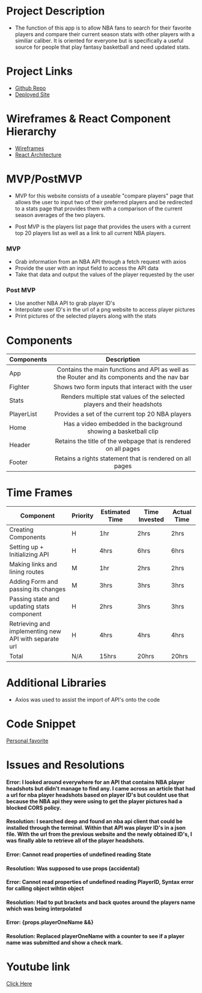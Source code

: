 # Project Description
- The function of this app is to allow NBA fans to search for their favorite players and compare their current season stats with other players with a similiar caliber. It is oriented for everyone but is specifically a useful source for people that play fantasy basketball and need updated stats.

# Project Links
- [Github Repo](https://github.com/shamzaali7/nba-stat-comparison)
- [Deployed Site](https://nba-stat-comparison-gkoi.vercel.app/)

# Wireframes & React Component Hierarchy
- [Wireframes](https://whimsical.com/project-2-basketball-AiSRB8yEHakkXUDv4VLWyn)
- [React Architecture](src/Assets/ReactComponentHierarchy.jpg)

# MVP/PostMVP
- MVP for this website consists of a useable "compare players" page that allows the user to input two of their preferred players and be redirected to a stats page that provides them with a comparison of the current season averages of the two players.

- Post MVP is the players list page that provides the users with a current top 20 players list as well as a link to all current NBA players. 

### MVP
- Grab information from an NBA API through a fetch request with axios
- Provide the user with an input field to access the API data
- Take that data and output the values of the player requested by the user

### Post MVP
- Use another NBA API to grab player ID's
- Interpolate user ID's in the url of a png website to access player pictures
- Print pictures of the selected players along with the stats

# Components

| Components  | Description                                                                                 |
|-------------|:-------------------------------------------------------------------------------------------:|
| App         | Contains the main functions and API as well as the Router and its components and the nav bar|
| Fighter     | Shows two form inputs that interact with the user                                           |
| Stats       | Renders multiple stat values of the selected players and their headshots                    |
| PlayerList  | Provides a set of the current top 20 NBA players                                            |
| Home        | Has a video embedded in the background showing a basketball clip                            |
| Header      | Retains the title of the webpage that is rendered on all pages                              |
| Footer      | Retains a rights statement that is rendered on all pages                                    |

# Time Frames

Component | Priority | Estimated Time | Time Invested | Actual Time
---- | ---- | ---- | ---- | ----
Creating Components | H | 1hr | 2hrs | 2hrs   
Setting up + Initializing API | H | 4hrs | 6hrs | 6hrs
Making links and lining routes | M | 1hr | 2hrs | 2hrs
Adding Form and passing its changes | M | 3hrs | 3hrs | 3hrs
Passing state and updating stats component | H | 2hrs | 3hrs | 3hrs
Retrieving and implementing new API with separate url | H | 4hrs | 4hrs | 4hrs
Total | N/A | 15hrs | 20hrs | 20hrs

# Additional Libraries
- Axios was used to assist the import of API's onto the code

# Code Snippet
[Personal favorite](src/Assets/Code-Snippet.jpg)

# Issues and Resolutions

#### Error: I looked around everywhere for an API that contains NBA player headshots but didn't manage to find any. I came across an article that had a url for nba player headshots based on player ID's but couldnt use that because the NBA api they were using to get the player pictures had a blocked CORS policy. 
#### Resolution: I searched deep and found an nba api client that could be installed through the terminal. Within that API was player ID's in a json file. With the url from the previous website and the newly obtained ID's, I was finally able to retrieve all of the player headshots.

#### Error: Cannot read properties of undefined reading State
#### Resolution: Was supposed to use props (accidental)

#### Error: Cannot read properties of undefined reading PlayerID, Syntax error for calling object wihtin object
#### Resolution: Had to put brackets and back quotes around the players name which was being interpolated

#### Error: {props.playerOneName &&}
#### Resolution: Replaced playerOneName with a counter to see if a player name was submitted and show a check mark.

# Youtube link
[Click Here](https://www.youtube.com/watch?v=3N7PBuEtg9w&ab_channel=HamzaAli)